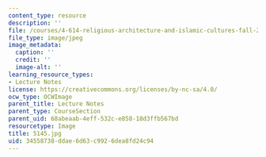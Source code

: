 ```yaml
---
content_type: resource
description: ''
file: /courses/4-614-religious-architecture-and-islamic-cultures-fall-2002/34558738ddae6d63c9926dea8fd24c94_5145.jpg
file_type: image/jpeg
image_metadata:
  caption: ''
  credit: ''
  image-alt: ''
learning_resource_types:
- Lecture Notes
license: https://creativecommons.org/licenses/by-nc-sa/4.0/
ocw_type: OCWImage
parent_title: Lecture Notes
parent_type: CourseSection
parent_uid: 68abeaab-4eff-532c-e858-18d3ffb567bd
resourcetype: Image
title: 5145.jpg
uid: 34558738-ddae-6d63-c992-6dea8fd24c94
---
```


